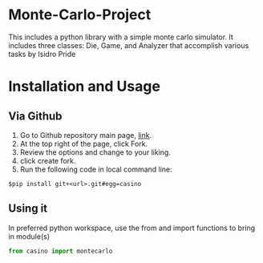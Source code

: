 # Monte-Carlo-Project
This includes a python library with a simple monte carlo simulator. It includes three classes: Die, Game, and Analyzer that accomplish various tasks by Isidro Pride

# Installation and Usage
## Via Github
1. Go to Github repository main page, [link](https://github.com/Isidro5004/casino).
2. At the top right of the page, click Fork.
3. Review the options and change to your liking.
4. click create fork.
5. Run the following code in local command line:
```
$pip install git+<url>.git#egg=casino
```
## Using it
In preferred python workspace, use the from and import functions to bring in module(s)
```python
from casino import montecarlo 
```

